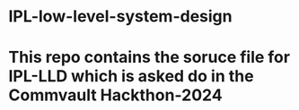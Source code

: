 # IPL-low-level-system-design
# This repo contains the soruce file for IPL-LLD which is asked do in the Commvault Hackthon-2024
